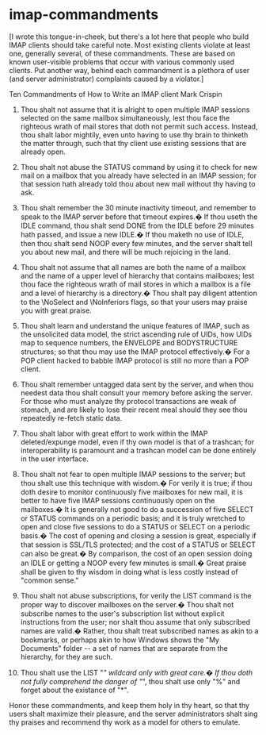 # imap-commandments


[I wrote this tongue-in-cheek, but there's a lot here that people who
build IMAP clients should take careful note. Most existing clients
violate at least one, generally several, of these commandments.
These are based on known user-visible problems that occur with various
commonly used clients. Put another way, behind each commandment is a
plethora of user (and server administrator) complaints caused by a
violator.]

Ten Commandments of How to Write an IMAP client
Mark Crispin

1. Thou shalt not assume that it is alright to open multiple IMAP
sessions selected on the same mailbox simultaneously, lest thou face
the righteous wrath of mail stores that doth not permit such access.
Instead, thou shalt labor mightily, even unto having to use thy brain
to thinketh the matter through, such that thy client use existing
sessions that are already open.

2. Thou shalt not abuse the STATUS command by using it to check for
new mail on a mailbox that you already have selected in an IMAP
session; for that session hath already told thou about new mail
without thy having to ask.

3. Thou shalt remember the 30 minute inactivity timeout, and remember
to speak to the IMAP server before that timeout expires.� If thou
useth the IDLE command, thou shalt send DONE from the IDLE before 29
minutes hath passed, and issue a new IDLE.� If thou maketh no use of
IDLE, then thou shalt send NOOP every few minutes, and the server
shalt tell you about new mail, and there will be much rejoicing in the
land.

4. Thou shalt not assume that all names are both the name of a mailbox
and the name of a upper level of hierarchy that contains mailboxes;
lest thou face the righteous wrath of mail stores in which a mailbox
is a file and a level of hierarchy is a directory.� Thou shalt pay
diligent attention to the \NoSelect and \NoInferiors flags, so that
your users may praise you with great praise.

5. Thou shalt learn and understand the unique features of IMAP, such
as the unsolicited data model, the strict ascending rule of UIDs, how
UIDs map to sequence numbers, the ENVELOPE and BODYSTRUCTURE
structures; so that thou may use the IMAP protocol effectively.� For a
POP client hacked to babble IMAP protocol is still no more than a POP
client.

6. Thou shalt remember untagged data sent by the server, and when thou
needest data thou shalt consult your memory before asking the server.
For those who must analyze thy protocol transactions are weak of
stomach, and are likely to lose their recent meal should they see thou
repeatedly re-fetch static data.

7. Thou shalt labor with great effort to work within the IMAP
deleted/expunge model, even if thy own model is that of a trashcan;
for interoperability is paramount and a trashcan model can be done
entirely in the user interface.

8. Thou shalt not fear to open multiple IMAP sessions to the server;
but thou shalt use this technique with wisdom.� For verily it is true;
if thou doth desire to monitor continuously five mailboxes for new
mail, it is better to have five IMAP sessions continuously open on the
mailboxes.� It is generally not good to do a succession of five SELECT
or STATUS commands on a periodic basis; and it is truly wretched to
open and close five sessions to do a STATUS or SELECT on a periodic
basis.� The cost of opening and closing a session is great, especially
if that session is SSL/TLS protected; and the cost of a STATUS or
SELECT can also be great.� By comparison, the cost of an open session
doing an IDLE or getting a NOOP every few minutes is small.� Great
praise shall be given to thy wisdom in doing what is less costly
instead of "common sense."

9. Thou shalt not abuse subscriptions, for verily the LIST command is
the proper way to discover mailboxes on the server.� Thou shalt not
subscribe names to the user's subscription list without explicit
instructions from the user; nor shalt thou assume that only subscribed
names are valid.� Rather, thou shalt treat subscribed names as akin to
a bookmarks, or perhaps akin to how Windows shows the "My Documents"
folder -- a set of names that are separate from the hierarchy, for
they are such.

10. Thou shalt use the LIST "*" wildcard only with great care.� If
thou doth not fully comprehend the danger of "*", thou shalt use only
"%" and forget about the existance of "*".

Honor these commandments, and keep them holy in thy heart, so that thy
users shalt maximize their pleasure, and the server administrators
shalt sing thy praises and recommend thy work as a model for others to
emulate.
